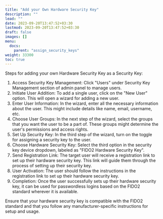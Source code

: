 ```yaml
---
title: "Add your Own Hardware Security Key"
description: ""
lead: ""
date: 2023-09-20T13:47:52+03:30
lastmod: 2023-09-20T13:47:52+03:30
draft: false
images: []
menu:
  docs:
    parent: "assign_security_keys"
weight: 33300
toc: true
---
```


Steps for adding your own Hardware Security Key as a Security Key:  

1. Access Security Key Management: Click "Users" under Security Key Management section of admin panel to manage users.  
2. Initiate User Addition: To add a single user, click on the "New User" option. This will open a wizard for adding a new user.  
3. Enter User Information: In the wizard, enter all the necessary information about the user. This might include details like name, email, username, etc.  
4. Choose User Groups: In the next step of the wizard, select the groups that you want the user to be a part of. These groups might determine the user's permissions and access rights.  
5. Set Up Security Key: In the third step of the wizard, turn on the toggle for assigning a security key to the user.  
6. Choose Hardware Security Key: Select the third option in the security key device dropdown, labeled as "FIDO2 Hardware Security Key".  
7. Send Registration Link: The target user will receive a registration link to set up their hardware security key. This link will guide them through the process of setting up their security key.  
8. User Activation: The user should follow the instructions in the registration link to set up their hardware security key.  
9. Completion: Once the user successfully sets up their hardware security key, it can be used for passwordless logins based on the FIDO2 standard wherever it is available.  

Ensure that your hardware security key is compatible with the FIDO2 standard and that you follow any manufacturer-specific instructions for setup and usage.  
